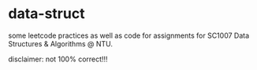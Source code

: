 # data-struct

some leetcode practices as well as code for assignments for SC1007 Data Structures & Algorithms @ NTU. 

disclaimer: not 100% correct!!!
